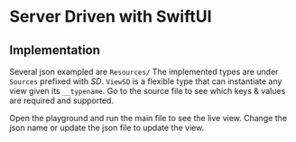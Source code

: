 # Server Driven with SwiftUI

## Implementation 

Several json exampled are `Resources/`
The implemented types are under `Sources` prefixed with _SD_. `ViewSD` is a flexible type that can instantiate any view given its `__typename`. 
Go to the source file to see which keys & values are required and supported.

Open the playground and run the main file to see the live view. Change the json name or update the json file to update the view.
